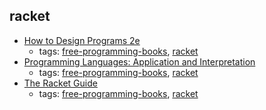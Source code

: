 racket
---
* [How to Design Programs 2e](http://www.ccs.neu.edu/home/matthias/HtDP2e/)
    * tags: [free-programming-books](../tags/free-programming-books.md), [racket](../tags/racket.md)
* [Programming Languages: Application and Interpretation](http://cs.brown.edu/courses/cs173/2012/book/index.html)
    * tags: [free-programming-books](../tags/free-programming-books.md), [racket](../tags/racket.md)
* [The Racket Guide](http://docs.racket-lang.org/guide/index.html)
    * tags: [free-programming-books](../tags/free-programming-books.md), [racket](../tags/racket.md)
